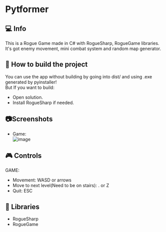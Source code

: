 # Pytformer
## :computer: Info
This is a Rogue Game made in C# with RogueSharp, RogueGame libraries. <br>It's got enemy movement, mini combat system and random map generator.


## :hammer: How to build the project
You can use the app without building by going into dist/ and using .exe generated by pyinstaller!<br>
But If you want to build:
- Open solution.
- Install RogueSharp if needed.

## :camera:Screenshots
- Game:<br> ![image](https://github.com/BudzioT/RogueCSharp/assets/145849460/82463738-ab3d-4b86-bbce-f75079e62823)

## :video_game: Controls
GAME:
- Movement: WASD or arrows
- Move to next level(Need to be on stairs): . or Z
- Quit: ESC

## :page_facing_up: Libraries
- RogueSharp
- RogueGame

